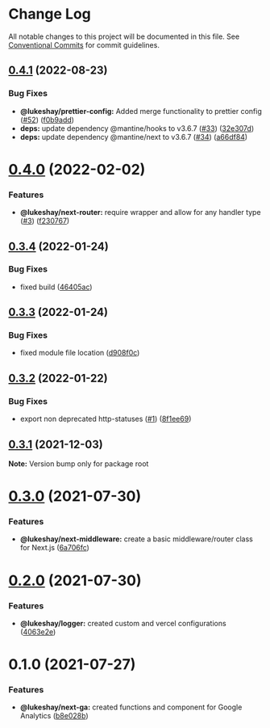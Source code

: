 # Change Log

All notable changes to this project will be documented in this file.
See [Conventional Commits](https://conventionalcommits.org) for commit guidelines.

## [0.4.1](https://github.com/LukeShay/npm/compare/v0.4.0...v0.4.1) (2022-08-23)


### Bug Fixes

* **@lukeshay/prettier-config:** Added merge functionality to prettier config ([#52](https://github.com/LukeShay/npm/issues/52)) ([f0b9add](https://github.com/LukeShay/npm/commit/f0b9add6e3a5f5e294994012b986eaa6fff2c586))
* **deps:** update dependency @mantine/hooks to v3.6.7 ([#33](https://github.com/LukeShay/npm/issues/33)) ([32e307d](https://github.com/LukeShay/npm/commit/32e307d6ab0e46b77fc0e40f5d4a72f812910a91))
* **deps:** update dependency @mantine/next to v3.6.7 ([#34](https://github.com/LukeShay/npm/issues/34)) ([a66df84](https://github.com/LukeShay/npm/commit/a66df84ecb372b3c948549baebda61109c98f5e3))





# [0.4.0](https://github.com/LukeShay/npm/compare/v0.3.4...v0.4.0) (2022-02-02)

### Features

- **@lukeshay/next-router:** require wrapper and allow for any handler type ([#3](https://github.com/LukeShay/npm/issues/3)) ([f230767](https://github.com/LukeShay/npm/commit/f2307674df375539897712d5b83df144a5c0fe06))

## [0.3.4](https://github.com/LukeShay/npm/compare/v0.3.3...v0.3.4) (2022-01-24)

### Bug Fixes

- fixed build ([46405ac](https://github.com/LukeShay/npm/commit/46405acd5b11b4f89c8c6c2c5ed49a909cb0cc27))

## [0.3.3](https://github.com/LukeShay/npm/compare/v0.3.2...v0.3.3) (2022-01-24)

### Bug Fixes

- fixed module file location ([d908f0c](https://github.com/LukeShay/npm/commit/d908f0cd1885937d353cb927c42a33e6cdb590d5))

## [0.3.2](https://github.com/LukeShay/npm/compare/v0.3.0...v0.3.2) (2022-01-22)

### Bug Fixes

- export non deprecated http-statuses ([#1](https://github.com/LukeShay/npm/issues/1)) ([8f1ee69](https://github.com/LukeShay/npm/commit/8f1ee69221ab2c70af10337ead58eef6b4189995))

## [0.3.1](https://github.com/LukeShay/npm/compare/v0.3.0...v0.3.1) (2021-12-03)

**Note:** Version bump only for package root

# [0.3.0](https://github.com/LukeShay/npm/compare/v0.2.0...v0.3.0) (2021-07-30)

### Features

- **@lukeshay/next-middleware:** create a basic middleware/router class for Next.js ([6a706fc](https://github.com/LukeShay/npm/commit/6a706fcbd47a36a36fea46d4889e0f0dbdff800f))

# [0.2.0](https://github.com/LukeShay/npm/compare/v0.1.0...v0.2.0) (2021-07-30)

### Features

- **@lukeshay/logger:** created custom and vercel configurations ([4063e2e](https://github.com/LukeShay/npm/commit/4063e2e9e65d675f7db56d309f90118957f57a1d))

# 0.1.0 (2021-07-27)

### Features

- **@lukeshay/next-ga:** created functions and component for Google Analytics ([b8e028b](https://github.com/LukeShay/npm/commit/b8e028b25e54dbcfd4e14f3ac6bb196d327d73ff))
